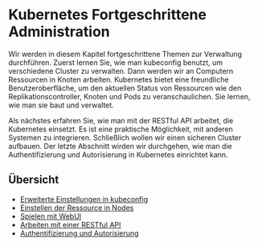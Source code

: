 # Kubernetes Fortgeschrittene Administration

Wir werden in diesem Kapitel fortgeschrittene Themen zur Verwaltung durchführen.
Zuerst lernen Sie, wie man kubeconfig benutzt, um verschiedene Cluster zu verwalten.
Dann werden wir an Computern Ressourcen in Knoten arbeiten.
Kubernetes bietet eine freundliche Benutzeroberfläche, um den aktuellen Status von Ressourcen wie den Replikationscontroller, Knoten und Pods zu veranschaulichen. Sie lernen, wie man sie baut und verwaltet.

Als nächstes erfahren Sie, wie man mit der RESTful API arbeitet, die Kubernetes einsetzt.
Es ist eine praktische Möglichkeit, mit anderen Systemen zu integrieren. Schließlich wollen wir einen sicheren Cluster aufbauen.
Der letzte Abschnitt wirden wir durchgehen, wie man die Authentifizierung und Autorisierung in Kubernetes einrichtet kann.

## Übersicht

* [Erweiterte Einstellungen in kubeconfig](../kubernetes-adv-advanced-kubeconfig)
* [Einstellen der Ressource in Nodes](../kubernetes-adv-advanced-konfig-ressources-nodes)
* [Spielen mit WebUI](../kubernetes-adv-advanced-webui)
* [Arbeiten mit einer RESTful API](../kubernetes-adv-advanced-working-restful-api)
* [Authentifizierung und Autorisierung](../kubernetes-adv-advanced-auth-autorisierung)